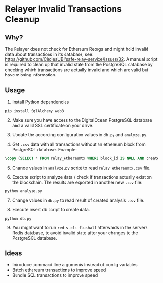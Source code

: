 # Relayer Invalid Transactions Cleanup

## Why?

The Relayer does not check for Ethereum Reorgs and might hold invalid data about transactions in its database, see: https://github.com/CirclesUBI/safe-relay-service/issues/32. A manual script is required to clean up that invalid state from the PostgreSQL database by checking which transactions are actually invalid and which are valid but have missing information.

## Usage

1. Install Python dependencies

```bash
pip install SqlAlchemy web3
```

2. Make sure you have access to the DigitalOcean PostgreSQL database and a valid SSL certificate on your drive.

3. Update the according configuration values in `db.py` and `analyze.py`.

4. Get `.csv` data with all transactions without an ethereum block from PostgreSQL database. Example:

```sql
\copy (SELECT * FROM relay_ethereumtx WHERE block_id IS NULL AND created > '2020-12-31' AND created < NOW() - INTERVAL '10 minutes') to 'relay_ethereumtx.csv' with csv header
```

5. Change values in `analyze.py` script to read `relay_ethereumtx.csv` file.

6. Execute script to analyze data / check if transactions actually exist on the blockchain. The results are exported in another new `.csv` file:

```
python analyze.py
```

7. Change values in `db.py` to read result of created analysis `.csv` file.

8. Execute insert db script to create data.

```
python db.py
```

9. You might want to run `redis-cli flushall` afterwards in the servers Redis database, to avoid invalid state after your changes to the PostgreSQL database.

## Ideas

- Introduce command line arguments instead of config variables
- Batch ethereum transactions to improve speed
- Bundle SQL transactions to improve speed

